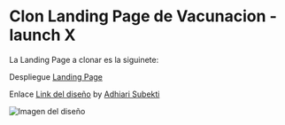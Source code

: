 # Clon Landing Page de Vacunacion - launch X

La Landing Page a clonar es la siguinete:

Despliegue [Landing Page](https://maickol304.github.io/Vacunacion/index.html)

Enlace [Link del diseño](https://raw.githubusercontent.com/Launch-X-Latam/MisionFrontEnd/main/03%20-%20CSS/practica/landingVacunaci%C3%B3n.png) by [Adhiari Subekti](https://dribbble.com/Adhiari_is)

![Imagen del diseño](assets/landingVacunaci%C3%B3n.png)
